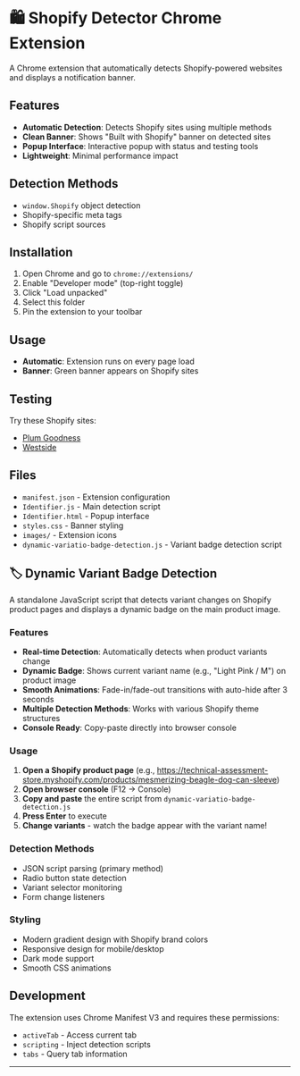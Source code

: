 # 🛍️ Shopify Detector Chrome Extension

A Chrome extension that automatically detects Shopify-powered websites and displays a notification banner.

## Features

-   **Automatic Detection**: Detects Shopify sites using multiple methods
-   **Clean Banner**: Shows "Built with Shopify" banner on detected sites
-   **Popup Interface**: Interactive popup with status and testing tools
-   **Lightweight**: Minimal performance impact

## Detection Methods

-   `window.Shopify` object detection
-   Shopify-specific meta tags
-   Shopify script sources

## Installation

1. Open Chrome and go to `chrome://extensions/`
2. Enable "Developer mode" (top-right toggle)
3. Click "Load unpacked"
4. Select this folder
5. Pin the extension to your toolbar

## Usage

-   **Automatic**: Extension runs on every page load
-   **Banner**: Green banner appears on Shopify sites

## Testing

Try these Shopify sites:

-   [Plum Goodness](https://plumgoodness.com/)
-   [Westside](https://www.westside.com/)

## Files

-   `manifest.json` - Extension configuration
-   `Identifier.js` - Main detection script
-   `Identifier.html` - Popup interface
-   `styles.css` - Banner styling
-   `images/` - Extension icons
-   `dynamic-variatio-badge-detection.js` - Variant badge detection script

## 🏷️ Dynamic Variant Badge Detection

A standalone JavaScript script that detects variant changes on Shopify product pages and displays a dynamic badge on the main product image.

### Features

-   **Real-time Detection**: Automatically detects when product variants change
-   **Dynamic Badge**: Shows current variant name (e.g., "Light Pink / M") on product image
-   **Smooth Animations**: Fade-in/fade-out transitions with auto-hide after 3 seconds
-   **Multiple Detection Methods**: Works with various Shopify theme structures
-   **Console Ready**: Copy-paste directly into browser console

### Usage

1. **Open a Shopify product page** (e.g., https://technical-assessment-store.myshopify.com/products/mesmerizing-beagle-dog-can-sleeve)
2. **Open browser console** (F12 → Console)
3. **Copy and paste** the entire script from `dynamic-variatio-badge-detection.js`
4. **Press Enter** to execute
5. **Change variants** - watch the badge appear with the variant name!

### Detection Methods

-   JSON script parsing (primary method)
-   Radio button state detection
-   Variant selector monitoring
-   Form change listeners

### Styling

-   Modern gradient design with Shopify brand colors
-   Responsive design for mobile/desktop
-   Dark mode support
-   Smooth CSS animations

## Development

The extension uses Chrome Manifest V3 and requires these permissions:

-   `activeTab` - Access current tab
-   `scripting` - Inject detection scripts
-   `tabs` - Query tab information

---
